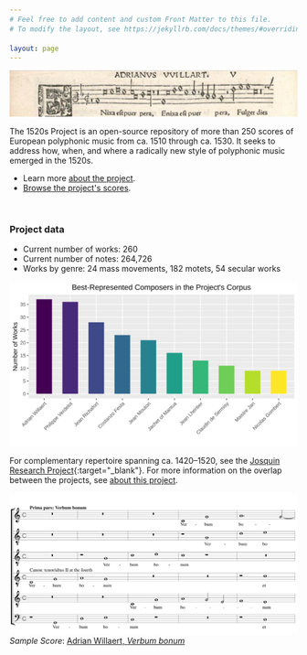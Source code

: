 ```yaml
---
# Feel free to add content and custom Front Matter to this file.
# To modify the layout, see https://jekyllrb.com/docs/themes/#overriding-theme-defaults

layout: page
---
```

<style>
	main.page-content {padding: 0px;}
</style>

![1520s Project banner](/images/1520s_banner.png)

The 1520s Project is an open-source repository of more than 250 scores of European polyphonic music from ca. 1510 through ca. 1530. It seeks to address how, when, and where a radically new style of polyphonic music emerged in the 1520s.
+ Learn more [about the project](about).
+ [Browse the project's scores](browse).

<br>

### Project data
+ Current number of works: 260
+ Current number of notes: 264,726
+ Works by genre: 24 mass movements, 182 motets, 54 secular works

![Project summary](/images/project_summary.svg)

For complementary repertoire spanning ca. 1420–1520, see the [Josquin Research Project](http://josquin.stanford.edu){:target="_blank"}. For more information on the overlap between the projects, see [about this project](about).

[![Sample score](/images/sample_score.svg)](/work/?id=Wil2011) *Sample Score*: [Adrian Willaert, _Verbum bonum_](/work/?id=Wil2011)